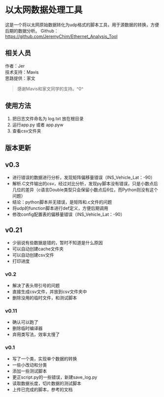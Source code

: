 # 以太网数据处理工具
这是一个将以太网原始数据转化为udp格式的脚本工具，用于源数据的转换，方便后期的数据分析。
Github：https://github.com/JeremyChim/Ethernet_Analysis_Tool

## 相关人员
作者：Jer  
技术支持：Mavis  
思路提供：家文

> 感谢Mavis和家文同学的支持。^0^

## 使用方法
1. 把日志文件命名为 log.txt 放在根目录 
2. 运行app.py 或者 app.pyw 
3. 查看csv文件夹

## 版本更新

## v0.3
- 进行错误的数据进行分析，发现矩阵偏移量错误（INS_Vehicle_Lat：-90）
- 解析.C文件输出的csv，经过对比分析，发现py脚本没有错误，只是小数点后几位的差异（c语言Double类型只会保留小数点后6位，而Python则没有这个问题）
- 结论：python脚本并无错误，是矩阵和.c文件的问题
- 将udp的function脚本进行def定义，方便后期调用
- 修改config配置表的偏移量错误（INS_Vehicle_Lat：-90）

## v0.21
- 少丽说有些数据是错的，暂时不知道是什么原因
- 可以自动创建cache文件夹
- 可以自动创建csv文件
- 打印进度

### v0.2
- 解决了表头带引号的问题
- 直接生成csv文件，并放到csv文件夹中
- 删除没用的临时文件，和测试脚本

### v0.11
- 确认可以跑了
- 删除临时编译器
- 弃用类写法，效率太慢了

### v0.1
- 写了一个类，实现单个数据的转换
- 一些小改动和分类
- 添加一些测试脚本
- 更正script.py的一些错误，新建save_log.py
- 读取数据长度，切片数据的测试脚本
- 上传已完成的脚本，参考的文档
